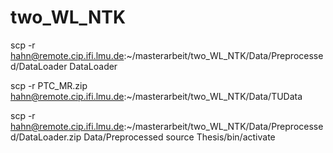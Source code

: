# two_WL_NTK

scp -r hahn@remote.cip.ifi.lmu.de:~/masterarbeit/two_WL_NTK/Data/Preprocessed/DataLoader DataLoader

scp -r PTC_MR.zip hahn@remote.cip.ifi.lmu.de:~/masterarbeit/two_WL_NTK/Data/TUData

scp -r hahn@remote.cip.ifi.lmu.de:~/masterarbeit/two_WL_NTK/Data/Preprocessed/DataLoader.zip Data/Preprocessed
source Thesis/bin/activate
